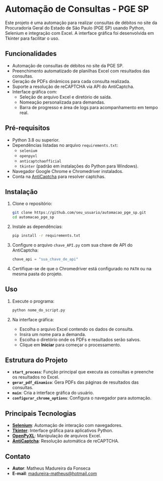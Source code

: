 # Automação de Consultas - PGE SP

Este projeto é uma automação para realizar consultas de débitos no site da Procuradoria Geral do Estado de São Paulo (PGE SP) usando Python, Selenium e integração com Excel. A interface gráfica foi desenvolvida em Tkinter para facilitar o uso.

## Funcionalidades
- Automação de consultas de débitos no site da PGE SP.
- Preenchimento automatizado de planilhas Excel com resultados das consultas.
- Geração de PDFs dinâmicos para cada consulta realizada.
- Suporte a resolução de reCAPTCHA via API do AntiCaptcha.
- Interface gráfica com:
  - Seleção de arquivo Excel e diretório de saída.
  - Nomeação personalizada para demandas.
  - Barra de progresso e área de logs para acompanhamento em tempo real.

## Pré-requisitos
- Python 3.8 ou superior.
- Dependências listadas no arquivo `requirements.txt`:
  - `selenium`
  - `openpyxl`
  - `anticaptchaofficial`
  - `tkinter` (padrão em instalações do Python para Windows).
- Navegador Google Chrome e Chromedriver instalados.
- Conta na [AntiCaptcha](https://anti-captcha.com/) para resolver captchas.

## Instalação

1. Clone o repositório:
   ```bash
   git clone https://github.com/seu_usuario/automacao_pge_sp.git
   cd automacao_pge_sp
   ```

2. Instale as dependências:
   ```bash
   pip install -r requirements.txt
   ```

3. Configure o arquivo `chave_API.py` com sua chave de API do AntiCaptcha:
   ```python
   chave_api = "sua_chave_de_api"
   ```

4. Certifique-se de que o Chromedriver está configurado no `PATH` ou na mesma pasta do projeto.

## Uso

1. Execute o programa:
   ```bash
   python nome_do_script.py
   ```

2. Na interface gráfica:
   - Escolha o arquivo Excel contendo os dados de consulta.
   - Insira um nome para a demanda.
   - Escolha o diretório onde os PDFs e resultados serão salvos.
   - Clique em **Iniciar** para começar o processamento.

## Estrutura do Projeto

- **`start_process`**: Função principal que executa as consultas e preenche os resultados no Excel.
- **`gerar_pdf_dinamico`**: Gera PDFs das páginas de resultados das consultas.
- **`main`**: Cria a interface gráfica do usuário.
- **`configurar_chrome_options`**: Configura o navegador para automação.

## Principais Tecnologias
- **[Selenium](https://www.selenium.dev/)**: Automação de interação com navegadores.
- **[Tkinter](https://docs.python.org/3/library/tkinter.html)**: Interface gráfica para aplicativos Python.
- **[OpenPyXL](https://openpyxl.readthedocs.io/)**: Manipulação de arquivos Excel.
- **[AntiCaptcha](https://anti-captcha.com/)**: Resolução automática de reCAPTCHA.

## Contato
- **Autor**: Matheus Madureira da Fonseca
- **E-mail**: madureira-matheus@hotmail.com
